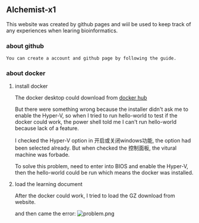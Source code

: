 ## Alchemist-x1 

This website was created by github pages and wiil be used to keep track of any experiences when learing bioinformatics.

### about github 

    You can create a account and github page by following the guide.

### about docker
1. install docker
	  
	  The docker desktop could download from [docker hub](https://hub.docker.com/)
	
	  But there were something wrong because the installer didn't ask me to enable the Hyper-V, so when I tried to run hello-world to test if the docker could work, the power shell told me I can't run hello-world because lack of a feature.
	
	  I checked the Hyper-V option in 开启或关闭windows功能, the option had been selected already. But when checked the 控制面板, the vitural machine was forbade.
      
	  To solve this problem, need  to enter into BIOS and enable the Hyper-V, then the hello-world could be run which means the docker was installed.

2. load the learning document
   
   After the docker could work, I tried to load the GZ download from website.
   
   and then came the error:
   ![problem.png](https://i.loli.net/2019/09/15/7obKLeYMONE8Ixc.png)

